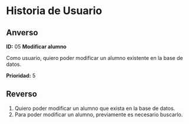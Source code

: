 # Historia de Usuario

## Anverso

**ID:** 05 **Modificar alumno**

Como usuario, quiero poder modificar un alumno existente en la base de datos.

**Prioridad:** 5

## Reverso

1. Quiero poder modificar un alumno que exista en la base de datos.
2. Para poder modificar un alumno, previamente es necesario buscarlo.
